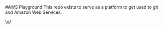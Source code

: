 #AWS Playground
This repo exists to serve as a platform to get used to git and Amazon Web Services.

\o/
